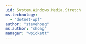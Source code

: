 ```yaml
---
uid: System.Windows.Media.Stretch
ms.technology: 
  - "dotnet-wpf"
author: "stevehoag"
ms.author: "shoag"
manager: "wpickett"
---
```

